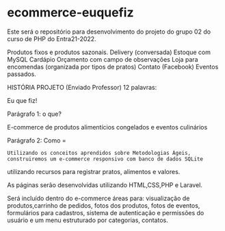 # ecommerce-euquefiz
Este será o repositório para desenvolvimento do projeto do grupo 02 do curso de PHP do Entra21-2022.

Produtos fixos e produtos sazonais.
Delivery (conversada)
Estoque com MySQL
Cardápio
Orçamento com campo de observações
Loja para encomendas (organizada por tipos de pratos)
Contato (Facebook)
Eventos passados.


HISTÓRIA PROJETO (Enviado Professor)
12 palavras:

 Eu que fiz!

Parágrafo 1: o que?

E-commerce de produtos alimentícios congelados e eventos culinários


Parágrafo 2: Como =

 	Utilizando os conceitos aprendidos sobre Metodologias Ágeis, construiremos um e-commerce responsivo com banco de dados SQLite 
  utilizando recursos para registrar pratos, alimentos e valores. 

As páginas serão desenvolvidas utilizando HTML,CSS,PHP e Laravel. 

Será incluído dentro do e-commerce áreas para: visualização de produtos,carrinho de  pedidos, fotos dos produtos, fotos de eventos,
formulários para cadastros, sistema de autenticação e permissões do usuário e um menu estruturado por categorias, contatos.
